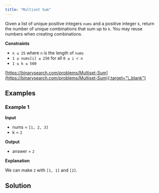 ```yaml
---
title: "Multiset Sum"
---
```


Given a list of unique positive integers `nums` and a positive integer `k`, return the number of unique combinations that sum up to `k`. You may reuse numbers when creating combinations.

**Constraints**

- `n ≤ 25` where `n` is the length of `nums`
- `1 ≤ nums[i] ≤ 250` for all `0 ≤ i < n`
- `1 ≤ k ≤ 500`

[https://binarysearch.com/problems/Multiset-Sum](https://binarysearch.com/problems/Multiset-Sum){:target="\_blank"}

## Examples

### Example 1

**Input**

- nums = `[1, 2, 3]`
- k = `2`

**Output**

- answer = `2`

**Explanation**

We can make `2` with `[1, 1]` and `[2]`.

## Solution

<script src="https://gist.github.com/yaeba/16da7be5123724fcf6eccc25581cef5a.js?file=Multiset-Sum.cpp"></script>
